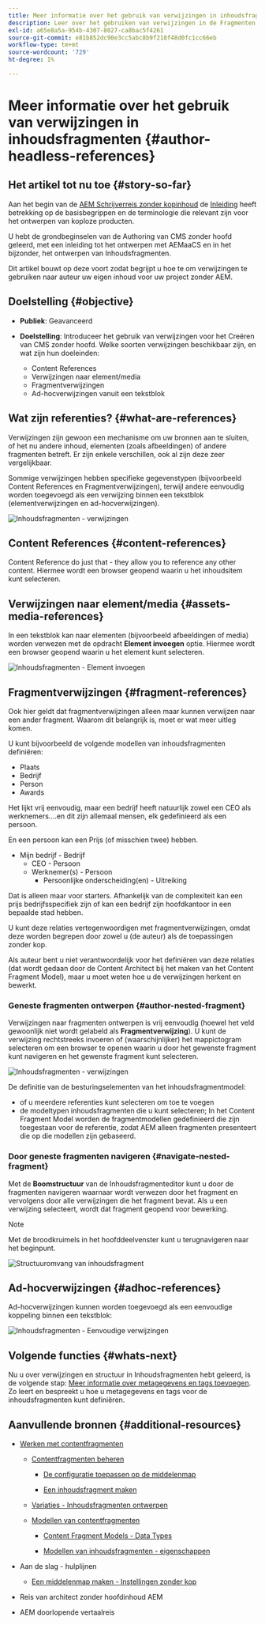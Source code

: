 ```yaml
---
title: Meer informatie over het gebruik van verwijzingen in inhoudsfragmenten
description: Leer over het gebruiken van verwijzingen in de Fragmenten van de Inhoud, voor inhoud, andere fragmenten en andere activa (media). Introduceer de noodzaak voor en de mechaniek van geneste fragmenten voor CMS-creatie zonder koppen.
exl-id: a65e8a5a-954b-4307-8027-ca8bac5f4261
source-git-commit: e81b852dc90e3cc5abc8b9f218f48d0fc1cc66eb
workflow-type: tm+mt
source-wordcount: '729'
ht-degree: 1%

---
```


# Meer informatie over het gebruik van verwijzingen in inhoudsfragmenten {#author-headless-references}

## Het artikel tot nu toe {#story-so-far}

Aan het begin van de [AEM Schrijverreis zonder kopinhoud](overview.md) de [Inleiding](introduction.md) heeft betrekking op de basisbegrippen en de terminologie die relevant zijn voor het ontwerpen van koploze producten.

U hebt de grondbeginselen van de Authoring van CMS zonder hoofd geleerd, met een inleiding tot het ontwerpen met AEMaaCS en in het bijzonder, het ontwerpen van Inhoudsfragmenten.

Dit artikel bouwt op deze voort zodat begrijpt u hoe te om verwijzingen te gebruiken naar auteur uw eigen inhoud voor uw project zonder AEM.

## Doelstelling {#objective}

* **Publiek**: Geavanceerd
* **Doelstelling**: Introduceer het gebruik van verwijzingen voor het Creëren van CMS zonder hoofd. Welke soorten verwijzingen beschikbaar zijn, en wat zijn hun doeleinden:

   * Content References
   * Verwijzingen naar element/media
   * Fragmentverwijzingen
   * Ad-hocverwijzingen vanuit een tekstblok

## Wat zijn referenties? {#what-are-references}

Verwijzingen zijn gewoon een mechanisme om uw bronnen aan te sluiten, of het nu andere inhoud, elementen (zoals afbeeldingen) of andere fragmenten betreft. Er zijn enkele verschillen, ook al zijn deze zeer vergelijkbaar.

Sommige verwijzingen hebben specifieke gegevenstypen (bijvoorbeeld Content References en Fragmentverwijzingen), terwijl andere eenvoudig worden toegevoegd als een verwijzing binnen een tekstblok (elementverwijzingen en ad-hocverwijzingen).

![Inhoudsfragmenten - verwijzingen](/help/journey-headless/author/assets/headless-journey-author-references-01.png)

## Content References {#content-references}

Content Reference do just that - they allow you to reference any other content. Hiermee wordt een browser geopend waarin u het inhoudsitem kunt selecteren.

## Verwijzingen naar element/media {#assets-media-references}

In een tekstblok kan naar elementen (bijvoorbeeld afbeeldingen of media) worden verwezen met de opdracht **Element invoegen** optie. Hiermee wordt een browser geopend waarin u het element kunt selecteren.

![Inhoudsfragmenten - Element invoegen](/help/journey-headless/author/assets/headless-journey-author-references-02.png)

## Fragmentverwijzingen {#fragment-references}

Ook hier geldt dat fragmentverwijzingen alleen maar kunnen verwijzen naar een ander fragment. Waarom dit belangrijk is, moet er wat meer uitleg komen.

U kunt bijvoorbeeld de volgende modellen van inhoudsfragmenten definiëren:

* Plaats
* Bedrijf
* Person
* Awards

Het lijkt vrij eenvoudig, maar een bedrijf heeft natuurlijk zowel een CEO als werknemers....en dit zijn allemaal mensen, elk gedefinieerd als een persoon.

En een persoon kan een Prijs (of misschien twee) hebben.

* Mijn bedrijf - Bedrijf
   * CEO - Persoon
   * Werknemer(s) - Persoon
      * Persoonlijke onderscheiding(en) - Uitreiking

Dat is alleen maar voor starters. Afhankelijk van de complexiteit kan een prijs bedrijfsspecifiek zijn of kan een bedrijf zijn hoofdkantoor in een bepaalde stad hebben.

U kunt deze relaties vertegenwoordigen met fragmentverwijzingen, omdat deze worden begrepen door zowel u (de auteur) als de toepassingen zonder kop.

Als auteur bent u niet verantwoordelijk voor het definiëren van deze relaties (dat wordt gedaan door de Content Architect bij het maken van het Content Fragment Model), maar u moet weten hoe u de verwijzingen herkent en bewerkt.

<!--
![Content Modeling with Content Fragments](/help/journey-headless/developer/assets/headless-modeling-01.png "Content Modeling with Content Fragments")
-->

### Geneste fragmenten ontwerpen {#author-nested-fragment}

Verwijzingen naar fragmenten ontwerpen is vrij eenvoudig (hoewel het veld gewoonlijk niet wordt gelabeld als **Fragmentverwijzing**). U kunt de verwijzing rechtstreeks invoeren of (waarschijnlijker) het mappictogram selecteren om een browser te openen waarin u door het gewenste fragment kunt navigeren en het gewenste fragment kunt selecteren.

![Inhoudsfragmenten - verwijzingen](/help/journey-headless/author/assets/headless-journey-author-references-03.png)

De definitie van de besturingselementen van het inhoudsfragmentmodel:

* of u meerdere referenties kunt selecteren om toe te voegen
* de modeltypen inhoudsfragmenten die u kunt selecteren; In het Content Fragment Model worden de fragmentmodellen gedefinieerd die zijn toegestaan voor de referentie, zodat AEM alleen fragmenten presenteert die op die modellen zijn gebaseerd.

### Door geneste fragmenten navigeren {#navigate-nested-fragment}

Met de **Boomstructuur** van de Inhoudsfragmenteditor kunt u door de fragmenten navigeren waarnaar wordt verwezen door het fragment en vervolgens door alle verwijzingen die het fragment bevat. Als u een verwijzing selecteert, wordt dat fragment geopend voor bewerking.

>[!NOTE]
>
>Met de broodkruimels in het hoofddeelvenster kunt u terugnavigeren naar het beginpunt.

![Structuuromvang van inhoudsfragment](/help/assets/content-fragments/assets/cfm-structuretree-02.png)

## Ad-hocverwijzingen {#adhoc-references}

Ad-hocverwijzingen kunnen worden toegevoegd als een eenvoudige koppeling binnen een tekstblok:

![Inhoudsfragmenten - Eenvoudige verwijzingen](/help/journey-headless/author/assets/headless-journey-author-references-04.png)

## Volgende functies {#whats-next}

Nu u over verwijzingen en structuur in Inhoudsfragmenten hebt geleerd, is de volgende stap: [Meer informatie over metagegevens en tags toevoegen](metadata-tagging.md). Zo leert en bespreekt u hoe u metagegevens en tags voor de inhoudsfragmenten kunt definiëren.

## Aanvullende bronnen {#additional-resources}

* [Werken met contentfragmenten](/help/assets/content-fragments/content-fragments.md)

   * [Contentfragmenten beheren](/help/assets/content-fragments/content-fragments-managing.md)

      * [De configuratie toepassen op de middelenmap](/help/assets/content-fragments/content-fragments-configuration-browser.md#apply-the-configuration-to-your-assets-folder)

      * [Een inhoudsfragment maken](/help/assets/content-fragments/content-fragments-managing.md#creating-a-content-fragment)
   * [Variaties - Inhoudsfragmenten ontwerpen](/help/assets/content-fragments/content-fragments-variations.md)

   * [Modellen van contentfragmenten](/help/assets/content-fragments/content-fragments-models.md)

      * [Content Fragment Models - Data Types](/help/assets/content-fragments/content-fragments-models.md#data-types)

      * [Modellen van inhoudsfragmenten - eigenschappen](/help/assets/content-fragments/content-fragments-models.md#properties)


* Aan de slag - hulplijnen
   * [Een middelenmap maken - Instellingen zonder kop](/help/headless/setup/create-assets-folder.md)

* Reis van architect zonder hoofdinhoud AEM

* AEM doorlopende vertaalreis

